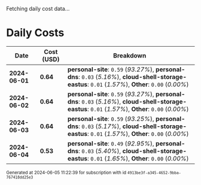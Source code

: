 Fetching daily cost data...
# Daily Costs

| Date | Cost (USD) | Breakdown |
|------|----------------|-----------|
| **2024-06-01** | **0.64** | **personal-site**: `0.59` (_93.27%_), **personal-dns**: `0.03` (_5.16%_), **cloud-shell-storage-eastus**: `0.01` (_1.57%_), **Other**: `0.00` (_0.00%_) |
| **2024-06-02** | **0.64** | **personal-site**: `0.59` (_93.27%_), **personal-dns**: `0.03` (_5.16%_), **cloud-shell-storage-eastus**: `0.01` (_1.57%_), **Other**: `0.00` (_0.00%_) |
| **2024-06-03** | **0.64** | **personal-site**: `0.59` (_93.25%_), **personal-dns**: `0.03` (_5.17%_), **cloud-shell-storage-eastus**: `0.01` (_1.57%_), **Other**: `0.00` (_0.00%_) |
| **2024-06-04** | **0.53** | **personal-site**: `0.49` (_92.95%_), **personal-dns**: `0.03` (_5.40%_), **cloud-shell-storage-eastus**: `0.01` (_1.65%_), **Other**: `0.00` (_0.00%_) |


<sup>Generated at 2024-06-05 11:22:39 for subscription with id `4913be3f-a345-4652-9bba-767418dd25e3`</sup>
